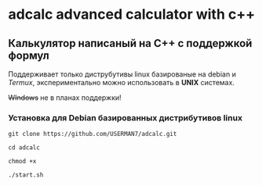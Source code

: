 # adcalc advanced calculator with **c++**
## Калькулятор написаный на C++ с поддержкой формул

Поддерживает только диструбутивы linux базированые на debian и *Termux*, экспериментально можно использовать в **UNIX** системах.

~~WIndows~~ не в планах поддержки!

### Установка для **Debian** базированных дистрибутивов linux

`git clone https://github.com/USERMAN7/adcalc.git`

`cd adcalc`

`chmod +x`

`./start.sh` 

